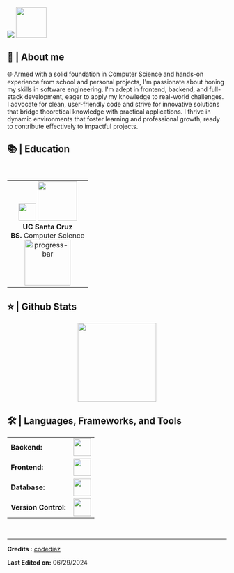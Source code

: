 <div align="left">
<a style="text-decoration: none" target="_blank"href="https://github.com/georgesono21/georgesono21">
<img src="https://visitor-badge.laobi.icu/badge?page_id=codeSono.codeSono&left_color=gray&right_color=blue&left_text=Coders%20visitors">
</a>
<a style="text-decoration: none" target="_blank" href="https://www.linkedin.com/in/yoshinobu-sono/" >
<img width="70"src="http
  
</div>

<br>

<img src="https://readme-typing-svg.herokuapp.com/?font=Roboto&weight=900&size=40=true&vCenter=true&width=500&height=70&duration=4000&color=B3B3B3&lines=Hi+There!+👋;+I'm+Yoshinobu+(George)+Sono!;" />

<h2>📖 | About me</h2> 
🌐 Armed with a solid foundation in Computer Science and hands-on experience from school and personal projects, I'm passionate about honing my skills in software engineering. I'm adept in frontend, backend, and full-stack development, eager to apply my knowledge to real-world challenges. I advocate for clean, user-friendly code and strive for innovative solutions that bridge theoretical knowledge with practical applications. I thrive in dynamic environments that foster learning and professional growth, ready to contribute effectively to impactful projects.


<h2>📚 | Education</h2>
<br/>

<div align="center">
  <table style="margin-left: auto; margin-right: auto;">
    <tr>
      <td align="center">
        <img src="https://thumbs4.imagebam.com/b4/6b/77/MESRJT1_t.png" height="40"/>
        <img src="https://www.ucsc.edu/wp-content/uploads/2023/08/fiat-slug.png" width="90"/>
        <br/>
        <strong>UC Santa Cruz</strong><br><strong>BS.</strong> Computer Science<br>
        <img src="https://progress-bar.dev/90/" width="105" alt="progress-bar"/>
      </td>
    </tr>
  </table>
</div>

<h2>⭐ | Github Stats </h2>

<div align="center">
<a href="https://github.com/georgesono21">
<img height="180em" src="https://github-readme-stats.vercel.app/api/top-langs/?username=georgesono21&layout=compact&langs_count=7&theme=default"/></a>
</div>

<h2>🛠️ | Languages, Frameworks, and Tools </h2>
<table>
    <tr>
        <td style="font-weight: bold; padding-right: 10px; vertical-align: center; border: none;">Backend:</td>
        <td><img height="40" src="https://skillicons.dev/icons?i=nodejs,express,python, go"/></td>
    </tr>
    <tr>
        <td style="font-weight: bold; padding-right: 10px; vertical-align: center;">Frontend:</td>
        <td><img height="40" src="https://skillicons.dev/icons?i=react,nextjs,bootstrap,html,css,js,ts,vue"/></td>
    </tr>
    <tr>
        <td style="font-weight: bold; padding-right: 10px; vertical-align: center; border: none;">Database:</td>
        <td><img height="40" src="https://skillicons.dev/icons?i=mysql,postgresql,sqlite,firebase,mongodb,"/></td>
    </tr>
    <tr>
        <td style="font-weight: bold; padding-right: 10px; vertical-align: center; border: none;">Version Control:</td>
        <td><img height="40" src="https://skillicons.dev/icons?i=github,gitlab"/></td>
    </tr>
</table>
<br>

---

**Credits :** [codediaz](https://github.com/codediaz)

**Last Edited on:** 06/29/2024
